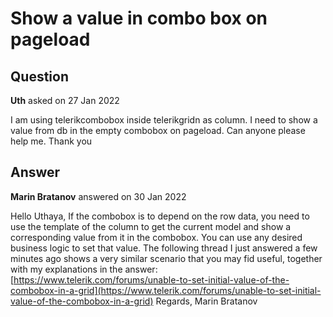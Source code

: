 # Show a value in combo box on pageload

## Question

**Uth** asked on 27 Jan 2022

I am using telerikcombobox inside telerikgridn as column. I need to show a value from db in the empty combobox on pageload. Can anyone please help me. Thank you

## Answer

**Marin Bratanov** answered on 30 Jan 2022

Hello Uthaya, If the combobox is to depend on the row data, you need to use the template of the column to get the current model and show a corresponding value from it in the combobox. You can use any desired business logic to set that value. The following thread I just answered a few minutes ago shows a very similar scenario that you may fid useful, together with my explanations in the answer: [https://www.telerik.com/forums/unable-to-set-initial-value-of-the-combobox-in-a-grid](https://www.telerik.com/forums/unable-to-set-initial-value-of-the-combobox-in-a-grid) Regards, Marin Bratanov
